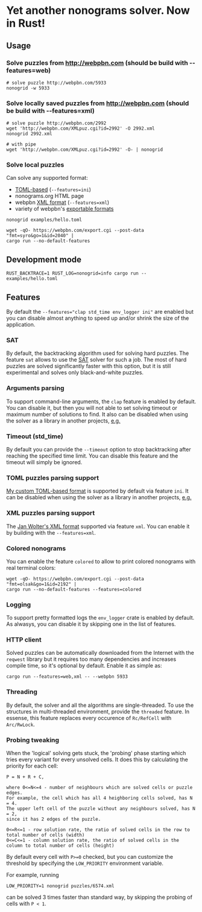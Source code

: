 # Yet another nonograms solver. Now in Rust!

## Usage

### Solve puzzles from http://webpbn.com (should be build with --features=web)

```
# solve puzzle http://webpbn.com/5933
nonogrid -w 5933
```

### Solve locally saved puzzles from http://webpbn.com (should be build with --features=xml)

```
# solve puzzle http://webpbn.com/2992
wget 'http://webpbn.com/XMLpuz.cgi?id=2992' -O 2992.xml
nonogrid 2992.xml

# with pipe
wget 'http://webpbn.com/XMLpuz.cgi?id=2992' -O- | nonogrid
```

### Solve local puzzles

Can solve any supported format:
- [TOML-based](examples) (`--features=ini`)
- nonograms.org HTML page
- webpbn [XML format](https://webpbn.com/pbn_fmt.html) (`--features=xml`)
- variety of webpbn's [exportable formats](https://webpbn.com/export.cgi/)

```
nonogrid examples/hello.toml

wget -qO- https://webpbn.com/export.cgi --post-data "fmt=syro&go=1&id=2040" |
cargo run --no-default-features
```


## Development mode

```
RUST_BACKTRACE=1 RUST_LOG=nonogrid=info cargo run -- examples/hello.toml
```


## Features

By default the `--features="clap std_time env_logger ini"` are enabled but you can disable almost anything
to speed up and/or shrink the size of the application.


### SAT

By default, the backtracking algorithm used for solving hard puzzles.
The feature `sat` allows to use the [SAT](https://en.wikipedia.org/wiki/Boolean_satisfiability_problem)
solver for such a job.
The most of hard puzzles are solved significantly faster with this option,
but it is still experimental and solves only black-and-white puzzles.


### Arguments parsing

To support command-line arguments, the `clap` feature is enabled by default.
You can disable it, but then you will not able to set solving timeout or maximum number of solutions to find.
It also can be disabled when using the solver as a library in another projects, [e.g.](https://github.com/tsionyx/nono/blob/8e2f8f27/Cargo.toml#L19)


### Timeout (std_time)

By default you can provide the `--timeout` option to stop backtracking after reaching the specified time limit.
You can disable this feature and the timeout will simply be ignored.


### TOML puzzles parsing support

[My custom TOML-based format](examples/hello.toml) is supported by default via feature `ini`.
It can be disabled when using the solver as a library in another projects, [e.g.](https://github.com/tsionyx/nono/blob/8e2f8f27/Cargo.toml#L19)


### XML puzzles parsing support

The [Jan Wolter's XML format](https://webpbn.com/pbn_fmt.html) supported via feature `xml`.
You can enable it by building with the `--features=xml`.


### Colored nonograms

You can enable the feature `colored` to allow to print colored nonograms with real terminal colors:

```
wget -qO- https://webpbn.com/export.cgi --post-data "fmt=olsak&go=1&id=2192" |
cargo run --no-default-features --features=colored
```


### Logging

To support pretty formatted logs the `env_logger` crate is enabled by default.
As alwasys, you can disable it by skipping one in the list of features.


### HTTP client

Solved puzzles can be automatically downloaded from the Internet with the `reqwest` library
but it requires too many dependencies and increases compile time, so it's optional by default.
Enable it as simple as:

```
cargo run --features=web,xml -- --webpbn 5933
```


### Threading

By default, the solver and all the algorithms are single-threaded. To use the structures
in multi-threaded environment, provide the `threaded` feature. In essense, this feature
replaces every occurence of `Rc/RefCell` with `Arc/RwLock`.


### Probing tweaking

When the 'logical' solving gets stuck, the 'probing' phase starting which tries every variant
for every unsolved cells. It does this by calculating the priority for each cell:

```
P = N + R + C,

where 0<=N<=4 - number of neighbours which are solved cells or puzzle edges.
For example, the cell which has all 4 heighboring cells solved, has N = 4.
The upper left cell of the puzzle without any neighbours solved, has N = 2,
since it has 2 edges of the puzzle.

0<=R<=1 - row solution rate, the ratio of solved cells in the row to total number of cells (width)
0<=C<=1 - column solution rate, the ratio of solved cells in the column to total number of cells (height)
```

By default every cell with `P>=0` checked, but you can customize the threshold by specifying
the `LOW_PRIORITY` environment variable.

For example, running
```
LOW_PRIORITY=1 nonogrid puzzles/6574.xml
```

can be solved 3 times faster than standard way, by skipping the probing of cells with `P < 1`.
